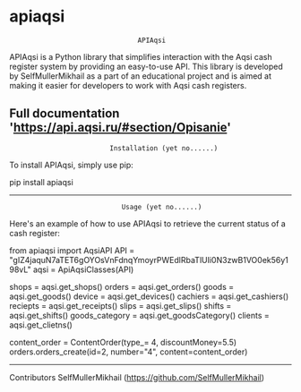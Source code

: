 # apiaqsi
                                    APIAqsi
                              
  APIAqsi is a Python library that simplifies interaction with the Aqsi cash
register system by providing an easy-to-use API. This library is developed
by SelfMullerMikhail as a part of an educational project and is aimed at
making it easier for developers to work with Aqsi cash registers.

Full documentation 'https://api.aqsi.ru/#section/Opisanie'
-------------------------------------------------------------------------------
                             Installation (yet no......)
                            
To install APIAqsi, simply use pip:

pip install apiaqsi

-------------------------------------------------------------------------------
                                Usage (yet no......)
                              
Here's an example of how to use APIAqsi to retrieve the current status of a cash register:

from apiaqsi import AqsiAPI
API = "gIZ4jaquN7aTET6gOYOsVnFdnqYmoyrPWEdlRbaTlUIi0N3zwB1VO0ek56y198vL"
aqsi = ApiAqsiClasses(API)

shops = aqsi.get_shops()
orders = aqsi.get_orders()
goods = aqsi.get_goods()
device = aqsi.get_devices()
cachiers = aqsi.get_cashiers()
reciepts = aqsi.get_receipts()
slips = aqsi.get_slips()
shifts = aqsi.get_shifts()
goods_category = aqsi.get_goodsCategory()
clients = aqsi.get_clietns()

content_order = ContentOrder(type_= 4, discountMoney=5.5)
orders.orders_create(id=2, number="4", content=content_order)

-------------------------------------------------------------------------------

Contributors
SelfMullerMikhail (https://github.com/SelfMullerMikhail)
